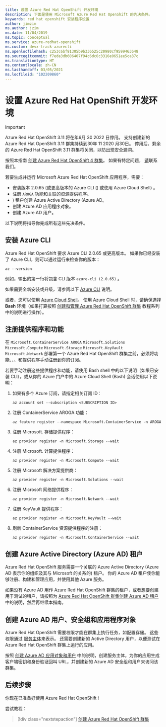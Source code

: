 ```yaml
---
title: 设置 Azure Red Hat OpenShift 开发环境
description: 下面是使用 Microsoft Azure Red Hat OpenShift 的先决条件。
keywords: red hat openshift 安装程序设置
author: jimzim
ms.author: jzim
ms.date: 11/04/2019
ms.topic: conceptual
ms.service: azure-redhat-openshift
ms.custom: devx-track-azurecli
ms.openlocfilehash: c253c6bf81305b9b336525c20980cf9599463648
ms.sourcegitcommit: f7eda3db606407f94c6dc6c3316e0651ee5ca37c
ms.translationtype: HT
ms.contentlocale: zh-CN
ms.lasthandoff: 03/05/2021
ms.locfileid: "102209860"
---
```

# <a name="set-up-your-azure-red-hat-openshift-dev-environment"></a>设置 Azure Red Hat OpenShift 开发环境

> [!IMPORTANT]
> Azure Red Hat OpenShift 3.11 将在年6月 30 2022 日停用。 支持创建新的 Azure Red Hat OpenShift 3.11 群集持续到30年 11 2020 月30日。 停用后，剩余的 Azure Red Hat OpenShift 3.11 群集将关闭，以防出现安全漏洞。
> 
> 按照本指南 [创建 Azure Red Hat OpenShift 4 群集](tutorial-create-cluster.md)。
> 如果有特定问题， [请](mailto:arofeedback@microsoft.com)联系我们。

若要生成并运行 Microsoft Azure Red Hat OpenShift 应用程序，需要：

* 安装版本 2.0.65 (或更高版本的 Azure CLI () 或使用 Azure Cloud Shell) 。
* 注册 `AROGA` 功能和关联的资源提供程序。
* ) 租户创建 Azure Active Directory (Azure AD。
* 创建 Azure AD 应用程序对象。
* 创建 Azure AD 用户。

以下说明将指导你完成所有这些先决条件。

## <a name="install-the-azure-cli"></a>安装 Azure CLI

Azure Red Hat OpenShift 要求 Azure CLI 2.0.65 或更高版本。 如果你已经安装了 Azure CLI，则可以通过运行来检查你的版本：

```azurecli
az --version
```

例如，输出的第一行将包含 CLI 版本 `azure-cli (2.0.65)` 。

如果需要全新安装或升级，请参阅以下 [Azure CLI](/cli/azure/install-azure-cli) 说明。

或者，您可以使用 [Azure Cloud Shell](../cloud-shell/overview.md)。 使用 Azure Cloud Shell 时，请确保选择 **Bash** 环境（如果打算按照 [创建和管理 Azure Red Hat OpenShift 群集](tutorial-create-cluster.md) 教程系列中的说明进行操作）。

## <a name="register-providers-and-features"></a>注册提供程序和功能

在 `Microsoft.ContainerService AROGA` `Microsoft.Solutions` `Microsoft.Compute` `Microsoft.Storage` `Microsoft.KeyVault` `Microsoft.Network` 部署第一个 Azure Red Hat OpenShift 群集之前，必须将功能、、、和提供程序手动注册到你的订阅。

若要手动注册这些提供程序和功能，请使用 Bash shell 中的以下说明（如果已安装 CLI），或从你的 Azure 门户中的 Azure Cloud Shell (Bash) 会话使用以下说明：

1. 如果有多个 Azure 订阅，请指定相关订阅 ID：

    ```azurecli
    az account set --subscription <SUBSCRIPTION ID>
    ```

1. 注册 ContainerService AROGA 功能：

    ```azurecli
    az feature register --namespace Microsoft.ContainerService -n AROGA
    ```

1. 注册 Microsoft. 存储提供程序：

    ```azurecli
    az provider register -n Microsoft.Storage --wait
    ```
    
1. 注册 Microsoft. 计算提供程序：

    ```azurecli
    az provider register -n Microsoft.Compute --wait
    ```

1. 注册 Microsoft 解决方案提供商：

    ```azurecli
    az provider register -n Microsoft.Solutions --wait
    ```

1. 注册 Microsoft 网络提供程序：

    ```azurecli
    az provider register -n Microsoft.Network --wait
    ```

1. 注册 KeyVault 提供程序：

    ```azurecli
    az provider register -n Microsoft.KeyVault --wait
    ```

1. 刷新 ContainerService 资源提供程序的注册：

    ```azurecli
    az provider register -n Microsoft.ContainerService --wait
    ```

## <a name="create-an-azure-active-directory-azure-ad-tenant"></a>创建 Azure Active Directory (Azure AD) 租户

Azure Red Hat OpenShift 服务需要一个关联的 Azure Active Directory (Azure AD 表示你的组织及其与 Microsoft 的关系的) 租户。 你的 Azure AD 租户使你能够注册、构建和管理应用，并使用其他 Azure 服务。

如果没有 Azure AD 用作 Azure Red Hat OpenShift 群集的租户，或者想要创建用于测试的租户，请按照为 [Azure Red Hat OpenShift 群集创建 Azure AD 租户](howto-create-tenant.md) 中的说明，然后再继续本指南。

## <a name="create-an-azure-ad-user-security-group-and-application-object"></a>创建 Azure AD 用户、安全组和应用程序对象

Azure Red Hat OpenShift 需要权限才能在群集上执行任务，如配置存储。 这些权限通过 [服务主体](../active-directory/develop/app-objects-and-service-principals.md#service-principal-object)来表示。 还需要创建新的 Active Directory 用户，以便测试在 Azure Red Hat OpenShift 群集上运行的应用。

按照 [创建 Azure AD 应用对象和用户](howto-aad-app-configuration.md) 中的说明，创建服务主体，为你的应用生成客户端密钥和身份验证回叫 URL，并创建新的 Azure AD 安全组和用户来访问该群集。

## <a name="next-steps"></a>后续步骤

你现在已准备好使用 Azure Red Hat OpenShift！

尝试教程：
> [!div class="nextstepaction"]
> [创建 Azure Red Hat OpenShift 群集](tutorial-create-cluster.md)

[azure-cli-install]: /cli/azure/install-azure-cli